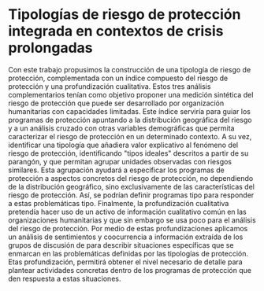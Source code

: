 # Tipologías de riesgo de protección integrada en contextos de crisis prolongadas

Con este trabajo propusimos la construcción de una tipología de riesgo de protección, complementada con un índice compuesto del riesgo de protección y una profundización cualitativa. Estos tres análisis complementarios tenían como objetivo proponer una medición sintética del riesgo de protección que puede ser desarrollado por organización humanitarias con capacidades limitadas. Este índice serviría para guiar los programas de protección apuntando a la distribución geográfica del riesgo y a un análisis cruzado con otras variables demográficas que permita caracterizar el riesgo de protección en un determinado contexto. A su vez, identificar una tipología que añadiera valor explicativo al fenómeno del riesgo de protección, identificando "tipos ideales" descritos a partir de su parangón, y que permitan agrupar unidades observadas con riesgos similares. Esta agrupación ayudará a especificar los programas de protección a aspectos concretos del riesgo de protección, no dependiendo de la distribución geográfico, sino exclusivamente de las características del riesgo de protección. Así, se podrían definir programas tipo para responder a estas problemáticas tipo. Finalmente, la profundización cualitativa pretendía hacer uso de un activo de información cualitativo común en las organizaciones humanitarias y que sin embargo se usa poco para el análisis del riesgo de protección. Por medio de estas profundizaciones aplicamos un análisis de sentimientos y coocurrencia a información extraída de los grupos de discusión de para describir situaciones específicas que se enmarcan en las problemáticas definidas por las tipologías de protección. Etas profundización, permitirá obtener el nivel necesario de detalle para plantear actividades concretas dentro de los programas de protección que den respuesta a estas situaciones.
